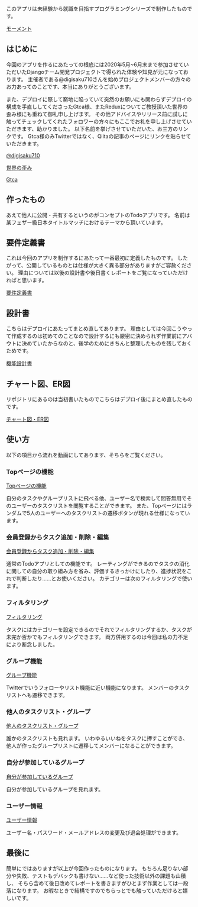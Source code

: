 このアプリは未経験から就職を目指すプログラミングシリーズで制作したものです。

[モーメント](https://twitter.com/i/events/1318585962969001984?s=20)

## はじめに

今回のアプリを作るにあたっての根底には2020年5月~6月末まで参加させていただいたDjangoチーム開発プロジェクトで得られた体験や知見が元になっております。
主催者である@digisaku710さんを始めプロジェクトメンバーの方々のお力あってのことです、本当にありがとうございます。

また、デプロイに際して窮地に陥っていて突然のお願いにも関わらずデプロイの構成を手直ししてくださったGtca様、またReduxについてご教授頂いた世界の歪み様にも重ねて御礼申し上げます。
その他アドバイスやリリース前に試しに触ってチェックしてくれたフォロワーの方々にもここでお礼を申し上げさせていただきます、助かりました。
以下名前を挙げさせていただいた、お三方のリンクです。
Gtca様のみTwitterではなく、Qiitaの記事のページにリンクを貼らせていただきます。


[@digisaku710](https://twitter.com/digisaku710)

[世界の歪み](https://twitter.com/distortionOfWld)

[Gtca](https://qiita.com/Gattaca)

## 作ったもの

あえて他人に公開・共有するというのがコンセプトのTodoアプリです。
名前は某フェザー級日本タイトルマッチにおけるテーマから頂いています。

## 要件定義書

これは今回のアプリを制作するにあたって一番最初に定義したものです。
したがって、公開しているものとは仕様が大きく異る部分がありますがご容赦ください。
理由については以後の設計書や後日書くレポートをご覧になっていただければと思います。

[要件定義書](https://docs.google.com/document/d/1KHgScYkDLgrL0v9U4FVL64-dc1ENkfnAY4X3ePOs8uI/edit?usp=sharing)

## 設計書

こちらはデプロイにあたってまとめ直してあります。
理由としては今回こうやって作成するのは初めてのことなので設計するにも厳密に決められず作業前にアバウトに決めていたからなのと、後学のためにきちんと整理したものを残しておくためです。

[機能設計書](https://docs.google.com/spreadsheets/d/1pkq3sWrBMQsDcQ6-BYbY-_uP35ZLJwZ-Iu6rEaEWxeo/edit?usp=sharing)

## チャート図、ER図

リポジトリにあるのは当初書いたものでこちらはデプロイ後にまとめ直したものです。

[チャート図・ER図](https://drive.google.com/file/d/1jHqALye65Eg7xKQi2IVYy_vGAor-pcLV/view?usp=sharing)

## 使い方

以下の項目から流れを動画にしてあります、そちらをご覧ください。

### Topページの機能

[Topページの機能](https://youtu.be/88GQwEti_Sg)

自分のタスクやグループリストに飛べる他、ユーザー名で検索して問答無用でそのユーザーのタスクリストを閲覧することができます。
また、Topページにはランダムで5人のユーザーへのタスクリストの遷移ボタンが現れる仕様になっています。

### 会員登録からタスク追加・削除・編集

[会員登録からタスク追加・削除・編集](https://youtu.be/lsH73hzZI78)

通常のTodoアプリとしての機能です。
レーティングができるのでタスクの消化に関しての自分の取り組み方を省み、評価するきっかけにしたり、進捗状況をこれで判断したり……とお使いください。
カテゴリーは次のフィルタリングで使います。

### フィルタリング

[フィルタリング](https://youtu.be/v58VhQPneG8)

タスクにはカテゴリーを設定できるのでそれでフィルタリングするか、タスクが未完か否かでもフィルタリングできます。
両方併用するのは今回は私の力不足により断念しました。


### グループ機能

[グループ機能](https://youtu.be/U6uF6xk523c)

Twitterでいうフォローやリスト機能に近い機能になります。
メンバーのタスクリストへも遷移できます。

### 他人のタスクリスト・グループ

[他人のタスクリスト・グループ](https://youtu.be/Mq26P6bTDmc)

誰かのタスクリストも見れます。
いわゆるいいねをタスクに押すことができ、他人が作ったグループリストに遷移してメンバーになることができます。

### 自分が参加しているグループ

[自分が参加しているグループ](https://youtu.be/oq-GLuoh_kQ)

自分が参加しているグループを見れます。

### ユーザー情報

[ユーザー情報](https://youtu.be/0rV979FUmZE)

ユーザー名・パスワード・メールアドレスの変更及び退会処理ができます。

## 最後に

簡単にではありますが以上が今回作ったものになります。
もちろん足りない部分や失敗、テストもデバックも書けない……など使った技術以外の課題も山積し、
そちら含めて後日改めてレポートを書きますがひとまず作業としては一段落になります。
お暇なときで結構ですのでちらっとでも触っていただけると嬉しいです。
